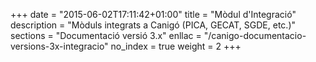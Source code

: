 +++
date        = "2015-06-02T17:11:42+01:00"
title       = "Mòdul d'Integració"
description = "Mòduls integrats a Canigó (PICA, GECAT, SGDE, etc.)"
sections    = "Documentació versió 3.x"
enllac		= "/canigo-documentacio-versions-3x-integracio"
no_index 	= true
weight 		= 2
+++
